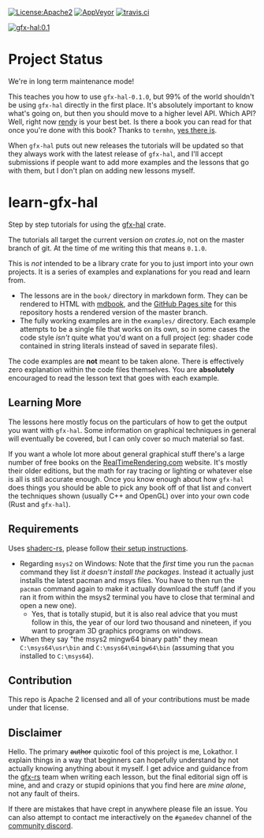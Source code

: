[![License:Apache2](https://img.shields.io/badge/License-Apache2-green.svg)](https://www.apache.org/licenses/LICENSE-2.0)
[![AppVeyor](https://ci.appveyor.com/api/projects/status/39wvbxxstqjd2vi8?svg=true)](https://ci.appveyor.com/project/Lokathor/learn-gfx-hal)
[![travis.ci](https://travis-ci.org/Lokathor/learn-gfx-hal.svg?branch=master)](https://travis-ci.org/Lokathor/learn-gfx-hal)

[![gfx-hal:0.1](https://img.shields.io/badge/gfx--hal-0.1-blue.svg)](https://docs.rs/gfx-hal)

# Project Status

We're in long term maintenance mode!

This teaches you how to use `gfx-hal-0.1.0`, but 99% of the world shouldn't be
using `gfx-hal` directly in the first place. It's absolutely important to know
what's going on, but then you should move to a higher level API. Which API?
Well, right now [rendy](https://github.com/omni-viral/rendy) is your best bet.
Is there a book you can read for that once you're done with this book? Thanks to
`termhn`, [yes there is](https://github.com/termhn/learn-rendy).

When `gfx-hal` puts out new releases the tutorials will be updated so that
they always work with the latest release of `gfx-hal`, and I'll accept
submissions if people want to add more examples and the lessons that go with
them, but I don't plan on adding new lessons myself.

# learn-gfx-hal

Step by step tutorials for using the [gfx-hal](https://github.com/gfx-rs/gfx)
crate.

The tutorials all target the current version _on crates.io_, not on the master
branch of git. At the time of me writing this that means `0.1.0`.

This is _not_ intended to be a library crate for you to just import into your
own projects. It is a series of examples and explanations for you read and learn
from.

* The lessons are in the `book/` directory in markdown form. They can be
  rendered to HTML with [mdbook](https://github.com/rust-lang-nursery/mdBook),
  and the [GitHub Pages site](https://rust-tutorials.github.io/learn-gfx-hal/) for
  this repository hosts a rendered version of the master branch.
* The fully working examples are in the `examples/` directory. Each example
  attempts to be a single file that works on its own, so in some cases the code
  style _isn't_ quite what you'd want on a full project (eg: shader code
  contained in string literals instead of saved in separate files).

The code examples are **not** meant to be taken alone. There is effectively zero
explanation within the code files themselves. You are **absolutely** encouraged
to read the lesson text that goes with each example.

## Learning More

The lessons here mostly focus on the particulars of how to get the output you
want with `gfx-hal`. Some information on graphical techniques in general will
eventually be covered, but I can only cover so much material so fast.

If you want a whole lot more about general graphical stuff there's a large
number of free books on the
[RealTimeRendering.com](http://www.realtimerendering.com/#books-small-table)
website. It's mostly their older editions, but the math for ray tracing or
lighting or whatever else is all is still accurate enough. Once you know enough
about how `gfx-hal` does things you should be able to pick any book off of that
list and convert the techniques shown (usually C++ and OpenGL) over into your
own code (Rust and `gfx-hal`).

## Requirements

Uses [shaderc-rs](https://github.com/google/shaderc-rs), please follow [their
setup instructions](https://github.com/google/shaderc-rs#setup).

* Regarding `msys2` on Windows: Note that the _first_ time you run the `pacman`
  command they list _it doesn't install the packages_. Instead it actually just
  installs the latest pacman and msys files. You have to then run the `pacman`
  command again to make it actually download the stuff (and if you ran it from
  within the msys2 terminal you have to close that terminal and open a new one).
  * Yes, that is totally stupid, but it is also real advice that you must follow
    in this, the year of our lord two thousand and nineteen, if you want to
    program 3D graphics programs on windows.
* When they say "the msys2 mingw64 binary path" they mean `C:\msys64\usr\bin`
  and `C:\msys64\mingw64\bin` (assuming that you installed to `C:\msys64`).

## Contribution

This repo is Apache 2 licensed and all of your contributions must be made under
that license.

## Disclaimer

Hello. The primary ~~author~~ quixotic fool of this project is me, Lokathor. I
explain things in a way that beginners can hopefully understand by not actually
knowing anything about it myself. I get advice and guidance from the
[gfx-rs](https://github.com/gfx-rs) team when writing each lesson, but the final
editorial sign off is mine, and and crazy or stupid opinions that you find here
are _mine alone_, not any fault of theirs.

If there are mistakes that have crept in anywhere please file an issue. You can
also attempt to contact me interactively on the `#gamedev` channel of the
[community discord](https://bit.ly/rust-community).
